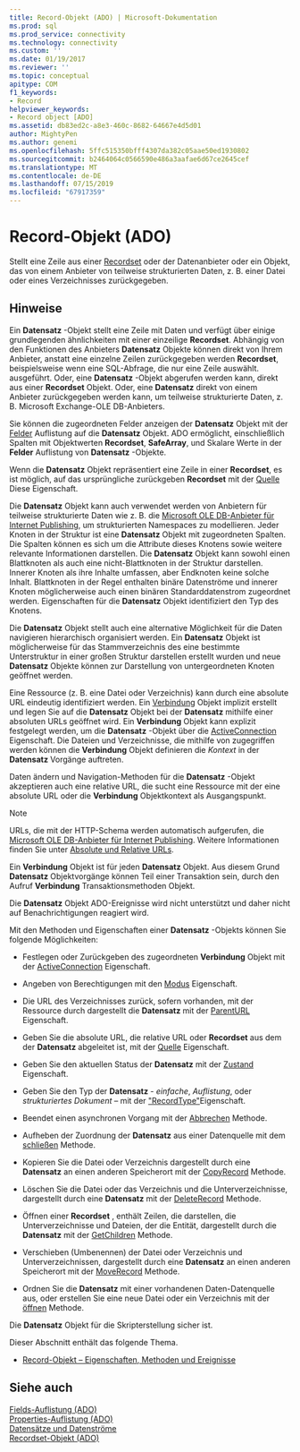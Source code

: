 ```yaml
---
title: Record-Objekt (ADO) | Microsoft-Dokumentation
ms.prod: sql
ms.prod_service: connectivity
ms.technology: connectivity
ms.custom: ''
ms.date: 01/19/2017
ms.reviewer: ''
ms.topic: conceptual
apitype: COM
f1_keywords:
- Record
helpviewer_keywords:
- Record object [ADO]
ms.assetid: db83ed2c-a8e3-460c-8682-64667e4d5d01
author: MightyPen
ms.author: genemi
ms.openlocfilehash: 5ffc515350bfff4307da382c05aae50ed1930802
ms.sourcegitcommit: b2464064c0566590e486a3aafae6d67ce2645cef
ms.translationtype: MT
ms.contentlocale: de-DE
ms.lasthandoff: 07/15/2019
ms.locfileid: "67917359"
---
```

# <a name="record-object-ado"></a>Record-Objekt (ADO)
Stellt eine Zeile aus einer [Recordset](../../../ado/reference/ado-api/recordset-object-ado.md) oder der Datenanbieter oder ein Objekt, das von einem Anbieter von teilweise strukturierten Daten, z. B. einer Datei oder eines Verzeichnisses zurückgegeben.  
  
## <a name="remarks"></a>Hinweise  
 Ein **Datensatz** -Objekt stellt eine Zeile mit Daten und verfügt über einige grundlegenden ähnlichkeiten mit einer einzeilige **Recordset**. Abhängig von den Funktionen des Anbieters **Datensatz** Objekte können direkt von Ihrem Anbieter, anstatt eine einzelne Zeilen zurückgegeben werden **Recordset**, beispielsweise wenn eine SQL-Abfrage, die nur eine Zeile auswählt. ausgeführt. Oder, eine **Datensatz** -Objekt abgerufen werden kann, direkt aus einer **Recordset** Objekt. Oder, eine **Datensatz** direkt von einem Anbieter zurückgegeben werden kann, um teilweise strukturierte Daten, z. B. Microsoft Exchange-OLE DB-Anbieters.  
  
 Sie können die zugeordneten Felder anzeigen der **Datensatz** Objekt mit der [Felder](../../../ado/reference/ado-api/fields-collection-ado.md) Auflistung auf die **Datensatz** Objekt. ADO ermöglicht, einschließlich Spalten mit Objektwerten **Recordset**, **SafeArray**, und Skalare Werte in der **Felder** Auflistung von **Datensatz** -Objekte.  
  
 Wenn die **Datensatz** Objekt repräsentiert eine Zeile in einer **Recordset**, es ist möglich, auf das ursprüngliche zurückgeben **Recordset** mit der [Quelle](../../../ado/reference/ado-api/source-property-ado-record.md) Diese Eigenschaft.  
  
 Die **Datensatz** Objekt kann auch verwendet werden von Anbietern für teilweise strukturierte Daten wie z. B. die [Microsoft OLE DB-Anbieter für Internet Publishing](../../../ado/guide/appendixes/microsoft-ole-db-provider-for-internet-publishing.md), um strukturierten Namespaces zu modellieren. Jeder Knoten in der Struktur ist eine **Datensatz** Objekt mit zugeordneten Spalten. Die Spalten können es sich um die Attribute dieses Knotens sowie weitere relevante Informationen darstellen. Die **Datensatz** Objekt kann sowohl einen Blattknoten als auch eine nicht-Blattknoten in der Struktur darstellen. Innerer Knoten als ihre Inhalte umfassen, aber Endknoten keine solche Inhalt. Blattknoten in der Regel enthalten binäre Datenströme und innerer Knoten möglicherweise auch einen binären Standarddatenstrom zugeordnet werden. Eigenschaften für die **Datensatz** Objekt identifiziert den Typ des Knotens.  
  
 Die **Datensatz** Objekt stellt auch eine alternative Möglichkeit für die Daten navigieren hierarchisch organisiert werden. Ein **Datensatz** Objekt ist möglicherweise für das Stammverzeichnis des eine bestimmte Unterstruktur in einer großen Struktur darstellen erstellt wurden und neue **Datensatz** Objekte können zur Darstellung von untergeordneten Knoten geöffnet werden.  
  
 Eine Ressource (z. B. eine Datei oder Verzeichnis) kann durch eine absolute URL eindeutig identifiziert werden. Ein [Verbindung](../../../ado/reference/ado-api/connection-object-ado.md) Objekt implizit erstellt und legen Sie auf die **Datensatz** Objekt bei der **Datensatz** mithilfe einer absoluten URLs geöffnet wird. Ein **Verbindung** Objekt kann explizit festgelegt werden, um die **Datensatz** -Objekt über die [ActiveConnection](../../../ado/reference/ado-api/activeconnection-property-ado.md) Eigenschaft. Die Dateien und Verzeichnisse, die mithilfe von zugegriffen werden können die **Verbindung** Objekt definieren die *Kontext* in der **Datensatz** Vorgänge auftreten.  
  
 Daten ändern und Navigation-Methoden für die **Datensatz** -Objekt akzeptieren auch eine relative URL, die sucht eine Ressource mit der eine absolute URL oder die **Verbindung** Objektkontext als Ausgangspunkt.  
  
> [!NOTE]
>  URLs, die mit der HTTP-Schema werden automatisch aufgerufen, die [Microsoft OLE DB-Anbieter für Internet Publishing](../../../ado/guide/appendixes/microsoft-ole-db-provider-for-internet-publishing.md). Weitere Informationen finden Sie unter [Absolute und Relative URLs](../../../ado/guide/data/absolute-and-relative-urls.md).  
  
 Ein **Verbindung** Objekt ist für jeden **Datensatz** Objekt. Aus diesem Grund **Datensatz** Objektvorgänge können Teil einer Transaktion sein, durch den Aufruf **Verbindung** Transaktionsmethoden Objekt.  
  
 Die **Datensatz** Objekt ADO-Ereignisse wird nicht unterstützt und daher nicht auf Benachrichtigungen reagiert wird.  
  
 Mit den Methoden und Eigenschaften einer **Datensatz** -Objekts können Sie folgende Möglichkeiten:  
  
-   Festlegen oder Zurückgeben des zugeordneten **Verbindung** Objekt mit der [ActiveConnection](../../../ado/reference/ado-api/activeconnection-property-ado.md) Eigenschaft.  
  
-   Angeben von Berechtigungen mit den [Modus](../../../ado/reference/ado-api/mode-property-ado.md) Eigenschaft.  
  
-   Die URL des Verzeichnisses zurück, sofern vorhanden, mit der Ressource durch dargestellt die **Datensatz** mit der [ParentURL](../../../ado/reference/ado-api/parenturl-property-ado.md) Eigenschaft.  
  
-   Geben Sie die absolute URL, die relative URL oder **Recordset** aus dem der **Datensatz** abgeleitet ist, mit der [Quelle](../../../ado/reference/ado-api/source-property-ado-record.md) Eigenschaft.  
  
-   Geben Sie den aktuellen Status der **Datensatz** mit der [Zustand](../../../ado/reference/ado-api/state-property-ado.md) Eigenschaft.  
  
-   Geben Sie den Typ der **Datensatz** - *einfache*, *Auflistung*, oder *strukturiertes Dokument* – mit der [ "RecordType"](../../../ado/reference/ado-api/recordtype-property-ado.md)Eigenschaft.  
  
-   Beendet einen asynchronen Vorgang mit der [Abbrechen](../../../ado/reference/ado-api/cancel-method-ado.md) Methode.  
  
-   Aufheben der Zuordnung der **Datensatz** aus einer Datenquelle mit dem [schließen](../../../ado/reference/ado-api/close-method-ado.md) Methode.  
  
-   Kopieren Sie die Datei oder Verzeichnis dargestellt durch eine **Datensatz** an einen anderen Speicherort mit der [CopyRecord](../../../ado/reference/ado-api/copyrecord-method-ado.md) Methode.  
  
-   Löschen Sie die Datei oder das Verzeichnis und die Unterverzeichnisse, dargestellt durch eine **Datensatz** mit der [DeleteRecord](../../../ado/reference/ado-api/deleterecord-method-ado.md) Methode.  
  
-   Öffnen einer **Recordset** , enthält Zeilen, die darstellen, die Unterverzeichnisse und Dateien, der die Entität, dargestellt durch die **Datensatz** mit der [GetChildren](../../../ado/reference/ado-api/getchildren-method-ado.md) Methode.  
  
-   Verschieben (Umbenennen) der Datei oder Verzeichnis und Unterverzeichnissen, dargestellt durch eine **Datensatz** an einen anderen Speicherort mit der [MoveRecord](../../../ado/reference/ado-api/moverecord-method-ado.md) Methode.  
  
-   Ordnen Sie die **Datensatz** mit einer vorhandenen Daten-Datenquelle aus, oder erstellen Sie eine neue Datei oder ein Verzeichnis mit der [öffnen](../../../ado/reference/ado-api/open-method-ado-record.md) Methode.  
  
 Die **Datensatz** Objekt für die Skripterstellung sicher ist.  
  
 Dieser Abschnitt enthält das folgende Thema.  
  
-   [Record-Objekt – Eigenschaften, Methoden und Ereignisse](../../../ado/reference/ado-api/record-object-properties-methods-and-events.md)  
  
## <a name="see-also"></a>Siehe auch  
 [Fields-Auflistung (ADO)](../../../ado/reference/ado-api/fields-collection-ado.md)   
 [Properties-Auflistung (ADO)](../../../ado/reference/ado-api/properties-collection-ado.md)   
 [Datensätze und Datenströme](../../../ado/guide/data/records-and-streams.md)   
 [Recordset-Objekt (ADO)](../../../ado/reference/ado-api/recordset-object-ado.md)
